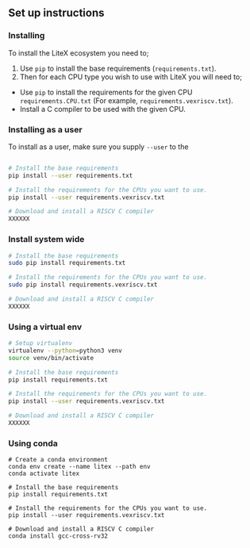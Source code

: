 
## Set up instructions

### Installing

To install the LiteX ecosystem you need to;

 1. Use `pip` to install the base requirements (`requirements.txt`).
 2. Then for each CPU type you wish to use with LiteX you will need to;
   * Use `pip` to install the requirements for the given CPU
     `requirements.CPU.txt` (For example, `requirements.vexriscv.txt`).
   * Install a C compiler to be used with the given CPU.

### Installing as a user

To install as a user, make sure you supply `--user` to the

```bash

# Install the base requirements
pip install --user requirements.txt

# Install the requirements for the CPUs you want to use.
pip install --user requirements.vexriscv.txt

# Download and install a RISCV C compiler
XXXXXX
```

### Install system wide

```bash
# Install the base requirements
sudo pip install requirements.txt

# Install the requirements for the CPUs you want to use.
sudo pip install requirements.vexriscv.txt

# Download and install a RISCV C compiler
XXXXXX
```

### Using a virtual env

```bash
# Setup virtualenv
virtualenv --python=python3 venv
source venv/bin/activate

# Install the base requirements
pip install requirements.txt

# Install the requirements for the CPUs you want to use.
pip install --user requirements.vexriscv.txt

# Download and install a RISCV C compiler
XXXXXX
```

### Using conda

```
# Create a conda environment
conda env create --name litex --path env
conda activate litex

# Install the base requirements
pip install requirements.txt

# Install the requirements for the CPUs you want to use.
pip install --user requirements.vexriscv.txt

# Download and install a RISCV C compiler
conda install gcc-cross-rv32
```
